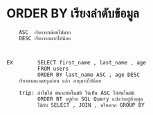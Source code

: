 # ORDER BY  เรียงลำดับข้อมูล
        ASC  เรียงจากน้อยไปมาก
        DESC เรียงจากมากไปน้อย


        
    EX        SELECT first_name , last_name , age
              FROM users
              ORDER BY last_name ASC , age DESC
        เรียงตามนามสกุลก่อน แล้ว อายุมากไปน้อย

        trip: ถ้าไม่ใส่ มันจะอัตโนมัติ ให้เป็น ASC ให้อัตโนมัติ
              ORDER BT อยู่ท้าย SQL Query แปลว่าอยู่ท้ายสุด
              ใช้กับ SELECT , JOIN , หรือพวก GROUP BY
